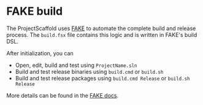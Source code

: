# FAKE build

The ProjectScaffold uses [FAKE](http://fsharp.github.io/FAKE/) to automate the complete build and release process.
The `build.fsx` file contains this logic and is written in FAKE's build DSL.


After initialization, you can 

- Open, edit, build and test using ``ProjectName.sln``
- Build and test release binaries using ``build.cmd`` or ``build.sh `` 
- Build and test release packages using ``build.cmd Release`` or ``build.sh Release`` 

More details can be found in the [FAKE docs](http://fsharp.github.io/FAKE/). 